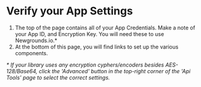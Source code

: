 # Verify your App Settings

1. The top of the page contains all of your App Credentials. Make a note of your App ID, and Encryption Key. You will need these to use Newgrounds.io.*
2. At the bottom of this page, you will find links to set up the various components.

*\* If your library uses any encryption cyphers/encoders besides AES-128/Base64, click the 'Advanced' button in the top-right corner of the 'Api Tools' page to select the correct settings.*